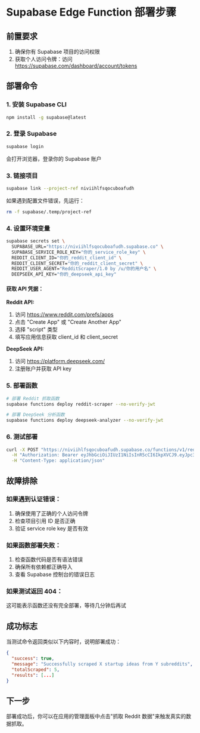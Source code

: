 # Supabase Edge Function 部署步骤

## 前置要求

1. 确保你有 Supabase 项目的访问权限
2. 获取个人访问令牌：访问 https://supabase.com/dashboard/account/tokens

## 部署命令

### 1. 安装 Supabase CLI
```bash
npm install -g supabase@latest
```

### 2. 登录 Supabase
```bash
supabase login
```
会打开浏览器，登录你的 Supabase 账户

### 3. 链接项目
```bash
supabase link --project-ref niviihlfsqocuboafudh
```

如果遇到配置文件错误，先运行：
```bash
rm -f supabase/.temp/project-ref
```

### 4. 设置环境变量
```bash
supabase secrets set \
  SUPABASE_URL="https://niviihlfsqocuboafudh.supabase.co" \
  SUPABASE_SERVICE_ROLE_KEY="你的_service_role_key" \
  REDDIT_CLIENT_ID="你的_reddit_client_id" \
  REDDIT_CLIENT_SECRET="你的_reddit_client_secret" \
  REDDIT_USER_AGENT="RedditScraper/1.0 by /u/你的用户名" \
  DEEPSEEK_API_KEY="你的_deepseek_api_key"
```

#### 获取 API 凭据：
**Reddit API:**
1. 访问 https://www.reddit.com/prefs/apps
2. 点击 "Create App" 或 "Create Another App"
3. 选择 "script" 类型
4. 填写应用信息获取 client_id 和 client_secret

**DeepSeek API:**
1. 访问 https://platform.deepseek.com/
2. 注册账户并获取 API key

### 5. 部署函数
```bash
# 部署 Reddit 抓取函数
supabase functions deploy reddit-scraper --no-verify-jwt

# 部署 DeepSeek 分析函数
supabase functions deploy deepseek-analyzer --no-verify-jwt
```

### 6. 测试部署
```bash
curl -X POST "https://niviihlfsqocuboafudh.supabase.co/functions/v1/reddit-scraper" \
  -H "Authorization: Bearer eyJhbGciOiJIUzI1NiIsInR5cCI6IkpXVCJ9.eyJpc3MiOiJzdXBhYmFzZSIsInJlZiI6Im5pdmlpaGxmc3FvY3Vib2FmdWRoIiwicm9sZSI6ImFub24iLCJpYXQiOjE3NTA1NDA0MDcsImV4cCI6MjA2NjExNjQwN30.p1kZQezwzr_7ZHs5Nd8sHZouoY76MmfnHSedeRi7gSc" \
  -H "Content-Type: application/json"
```

## 故障排除

### 如果遇到认证错误：
1. 确保使用了正确的个人访问令牌
2. 检查项目引用 ID 是否正确
3. 验证 service role key 是否有效

### 如果函数部署失败：
1. 检查函数代码是否有语法错误
2. 确保所有依赖都正确导入
3. 查看 Supabase 控制台的错误日志

### 如果测试返回 404：
这可能表示函数还没有完全部署，等待几分钟后再试

## 成功标志

当测试命令返回类似以下内容时，说明部署成功：
```json
{
  "success": true,
  "message": "Successfully scraped X startup ideas from Y subreddits",
  "totalScraped": 5,
  "results": [...]
}
```

## 下一步

部署成功后，你可以在应用的管理面板中点击"抓取 Reddit 数据"来触发真实的数据抓取。